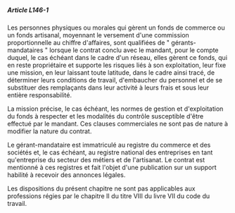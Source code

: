 ##### Article L146-1

Les personnes physiques ou morales qui gèrent un fonds de commerce ou un fonds artisanal, moyennant le versement d'une commission proportionnelle au chiffre d'affaires, sont qualifiées de " gérants-mandataires " lorsque le contrat conclu avec le mandant, pour le compte duquel, le cas échéant dans le cadre d'un réseau, elles gèrent ce fonds, qui en reste propriétaire et supporte les risques liés à son exploitation, leur fixe une mission, en leur laissant toute latitude, dans le cadre ainsi tracé, de déterminer leurs conditions de travail, d'embaucher du personnel et de se substituer des remplaçants dans leur activité à leurs frais et sous leur entière responsabilité.

La mission précise, le cas échéant, les normes de gestion et d'exploitation du fonds à respecter et les modalités du contrôle susceptible d'être effectué par le mandant. Ces clauses commerciales ne sont pas de nature à modifier la nature du contrat.

Le gérant-mandataire est immatriculé au registre du commerce et des sociétés et, le cas échéant, au registre national des entreprises en tant qu'entreprise du secteur des métiers et de l'artisanat. Le contrat est mentionné à ces registres et fait l'objet d'une publication sur un support habilité à recevoir des annonces légales.

Les dispositions du présent chapitre ne sont pas applicables aux professions régies par le chapitre II du titre VIII du livre VII du code du travail.

